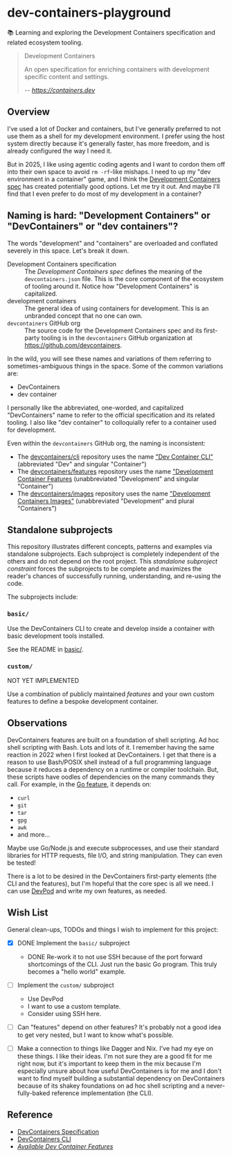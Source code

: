 # dev-containers-playground

📚 Learning and exploring the Development Containers specification and related ecosystem tooling.

> Development Containers
> 
> An open specification for enriching containers with development specific content and settings.
> 
> -- <cite>https://containers.dev</cite>


## Overview

I've used a lot of Docker and containers, but I've generally preferred to not use them as a shell for my development environment. I prefer using the host system directly because it's generally faster, has more freedom, and is already configured the way I need it.

But in 2025, I like using agentic coding agents and I want to cordon them off into their own space to avoid `rm -rf`-like mishaps. I need to up my "dev environment in a container" game, and I think the [Development Containers spec][dev-containers-spec] has created potentially good options. Let me try it out. And maybe I'll find that I even prefer to do most of my development in a container?


## Naming is hard: "Development Containers" or "DevContainers" or "dev containers"?

The words "development" and "containers" are overloaded and conflated severely in this space. Let's break it down.

<dl>
    <dt>Development Containers specification</dt>
    <dd>
    The <em>Development Containers spec</em> defines the meaning of the <code>devcontainers.json</code> file. This is the core component of the ecosystem of tooling around it. Notice how "Development Containers" is capitalized.
    </dd>
    <dt>development containers</dt>
    <dd>
    The general idea of using containers for development. This is an unbranded concept that no one can own.
    </dd>
    <dt><code>devcontainers</code> GitHub org</dt>
    <dd>
      The source code for the Development Containers spec and its first-party tooling is in the <code>devcontainers</code> GitHub organization at <a href="https://github.com/devcontainers">https://github.com/devcontainers</a>.
    </dd>
</dl>

In the wild, you will see these names and variations of them referring to sometimes-ambiguous things in the space. Some of the common variations are:

* DevContainers
* dev container

I personally like the abbreviated, one-worded, and capitalized "DevContainers" name to refer to the official specification and its related tooling. I also like "dev container" to colloquially refer to a container used for development.

Even within the `devcontainers` GitHub org, the naming is inconsistent:

* The [devcontainers/cli][dev-containers-cli] repository uses the name ["Dev Container CLI"](https://github.com/devcontainers/cli/blob/eda6cf892e1440d1fbb454d6e457a2343113ded6/README.md?plain=1#L1) (abbreviated "Dev" and singular "Container")
* The [devcontainers/features][dev-containers-features] repository uses the name ["Development Container Features](https://github.com/devcontainers/features/blob/e3e3ed76c4778e1ec51cae7c11e74565d0052a7f/README.md?plain=1#L1) (unabbreviated "Development" and singular "Container")
* The [devcontainers/images](https://github.com/devcontainers/images) repository uses the name ["Development Containers Images"](https://github.com/devcontainers/images/blob/394d07c4a9ec0be46403ec97906646e0cefcfbde/README.md?plain=1#L1) (unabbreviated "Development" and plural "Containers")


## Standalone subprojects

This repository illustrates different concepts, patterns and examples via standalone subprojects. Each subproject is
completely independent of the others and do not depend on the root project. This _standalone subproject constraint_
forces the subprojects to be complete and maximizes the reader's chances of successfully running, understanding, and
re-using the code.

The subprojects include:


### `basic/`

Use the DevContainers CLI to create and develop inside a container with basic development tools installed.

See the README in [basic/](basic/).


### `custom/`

NOT YET IMPLEMENTED

Use a combination of publicly maintained *features* and your own custom features to define a bespoke development container.


## Observations

DevContainers features are built on a foundation of shell scripting. Ad hoc shell scripting with Bash. Lots and lots of it. I remember having the same reaction in 2022 when I first looked at DevContainers. I get that there is a reason to use Bash/POSIX shell instead of a full programming language because it reduces a dependency on a runtime or compiler toolchain. But, these scripts have oodles of dependencies on the many commands they call. For example, in the [Go feature](https://github.com/devcontainers/features/blob/e3e3ed76c4778e1ec51cae7c11e74565d0052a7f/src/go/install.sh), it depends on:

* `curl`
* `git`
* `tar`
* `gpg`
* `awk`
* and more...

Maybe use Go/Node.js and execute subprocesses, and use their standard libraries for HTTP requests, file I/O, and string manipulation. They can even be tested!

There is a lot to be desired in the DevContainers first-party elements (the CLI and the features), but I'm hopeful that the core spec is all we need. I can use [DevPod][dev-pod] and write my own features, as needed.


## Wish List

General clean-ups, TODOs and things I wish to implement for this project:

- [x] DONE Implement the `basic/` subproject
   - DONE Re-work it to not use SSH because of the port forward shortcomings of the CLI. Just run the basic Go program. This truly becomes a "hello world" example.
- [ ] Implement the `custom/` subproject
   - Use DevPod
   - I want to use a custom template.
   - Consider using SSH here.
- [ ] Can "features" depend on other features? It's probably not a good idea to get very nested, but I want to know what's possible. 
- [ ] Make a connection to things like Dagger and Nix. I've had my eye on these things. I like their ideas. I'm not sure they are a good fit for me right now, but it's important to keep them in the mix because I'm especially unsure about how useful DevContainers is for me and I don't want to find myself building a substantial dependency on DevContainers because of its shakey foundations on ad hoc shell scripting and a never-fully-baked reference implementation (the CLI).


## Reference

- [DevContainers Specification](https://containers.dev/)
- [DevContainers CLI](https://github.com/devcontainers/cli)
- [*Available Dev Container Features*](https://containers.dev/features)

[dev-containers]: https://containers.dev/
[dev-containers-spec]: https://containers.dev/implementors/spec/
[dev-containers-features]: https://containers.dev/features
[dev-containers-templates]: https://containers.dev/templates
[dev-containers-cli]: https://github.com/devcontainers/cli
[dev-pod]: https://github.com/loft-sh/devpod
